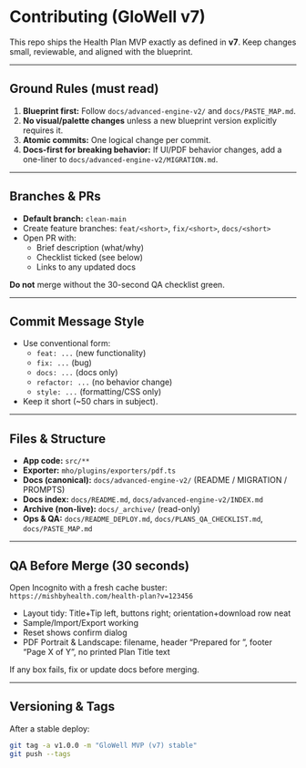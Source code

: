 # Contributing (GloWell v7)

This repo ships the Health Plan MVP exactly as defined in **v7**. Keep changes small, reviewable, and aligned with the blueprint.

---

## Ground Rules (must read)
1) **Blueprint first:** Follow `docs/advanced-engine-v2/` and `docs/PASTE_MAP.md`.  
2) **No visual/palette changes** unless a new blueprint version explicitly requires it.  
3) **Atomic commits:** One logical change per commit.  
4) **Docs-first for breaking behavior:** If UI/PDF behavior changes, add a one-liner to `docs/advanced-engine-v2/MIGRATION.md`.

---

## Branches & PRs
- **Default branch:** `clean-main`  
- Create feature branches: `feat/<short>`, `fix/<short>`, `docs/<short>`  
- Open PR with:
  - Brief description (what/why)
  - Checklist ticked (see below)
  - Links to any updated docs

**Do not** merge without the 30-second QA checklist green.

---

## Commit Message Style
- Use conventional form:
  - `feat: ...` (new functionality)
  - `fix: ...` (bug)
  - `docs: ...` (docs only)
  - `refactor: ...` (no behavior change)
  - `style: ...` (formatting/CSS only)
- Keep it short (~50 chars in subject).

---

## Files & Structure
- **App code:** `src/**`
- **Exporter:** `mho/plugins/exporters/pdf.ts`
- **Docs (canonical):** `docs/advanced-engine-v2/` (README / MIGRATION / PROMPTS)
- **Docs index:** `docs/README.md`, `docs/advanced-engine-v2/INDEX.md`
- **Archive (non-live):** `docs/_archive/` (read-only)
- **Ops & QA:** `docs/README_DEPLOY.md`, `docs/PLANS_QA_CHECKLIST.md`, `docs/PASTE_MAP.md`

---

## QA Before Merge (30 seconds)
Open Incognito with a fresh cache buster:
`https://mishbyhealth.com/health-plan?v=123456`

- Layout tidy: Title+Tip left, buttons right; orientation+download row neat
- Sample/Import/Export working
- Reset shows confirm dialog
- PDF Portrait & Landscape: filename, header “Prepared for <Name>”, footer “Page X of Y”, no printed Plan Title text

If any box fails, fix or update docs before merging.

---

## Versioning & Tags
After a stable deploy:
```bash
git tag -a v1.0.0 -m "GloWell MVP (v7) stable"
git push --tags
